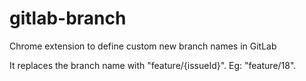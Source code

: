 # gitlab-branch
Chrome extension to define custom new branch names in GitLab

It replaces the branch name with "feature/{issueId}". Eg: "feature/18".

